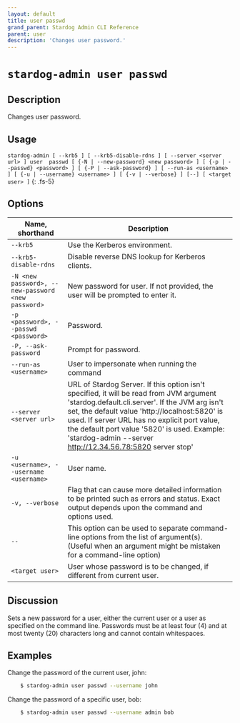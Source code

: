 ```yaml
---
layout: default
title: user passwd
grand_parent: Stardog Admin CLI Reference
parent: user
description: 'Changes user password.'
---
```


#  `stardog-admin user passwd` 
## Description
Changes user password.<br>
## Usage
`stardog-admin [ --krb5 ] [ --krb5-disable-rdns ] [ --server <server url> ] user  passwd [ {-N | --new-password} <new password> ] [ {-p | --passwd} <password> ] [ {-P | --ask-password} ] [ --run-as <username> ] [ {-u | --username} <username> ] [ {-v | --verbose} ] [--] [ <target user> ]`
{: .fs-5}
## Options

Name, shorthand | Description 
---|---
`--krb5` | Use the Kerberos environment.
`--krb5-disable-rdns` | Disable reverse DNS lookup for Kerberos clients.
`-N <new password>, --new-password <new password>` | New password for user. If not provided, the user will be prompted to enter it.
`-p <password>, --passwd <password>` | Password.
`-P, --ask-password` | Prompt for password.
`--run-as <username>` | User to impersonate when running the command
`--server <server url>` | URL of Stardog Server. If this option isn't specified, it will be read from JVM argument 'stardog.default.cli.server'. If the JVM arg isn't set, the default value 'http://localhost:5820' is used. If server URL has no explicit port value, the default port value '5820' is used.  Example: 'stardog-admin --server http://12.34.56.78:5820 server stop' 
`-u <username>, --username <username>` | User name.
`-v, --verbose` | Flag that can cause more detailed information to be printed such as errors and status. Exact output depends upon the command and options used.
`--` | This option can be used to separate command-line options from the list of argument(s). (Useful when an argument might be mistaken for a command-line option)
`<target user>` | User whose password is to be changed, if different from current user.

## Discussion
Sets a new password for a user, either the current user or a user as specified on the command line. Passwords must be at least four (4) and at most twenty (20) characters long and cannot contain whitespaces.

## Examples
Change the password of the current user, john:
```bash
    $ stardog-admin user passwd --username john
```
Change the password of a specific user, bob:
```bash
    $ stardog-admin user passwd --username admin bob
```

